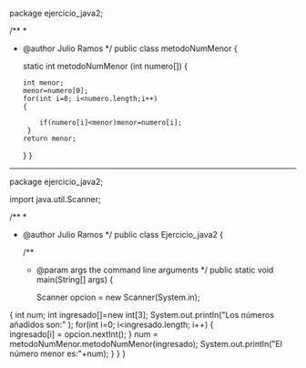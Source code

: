 package ejercicio_java2;

/**
 *
 * @author Julio Ramos
 */
public class metodoNumMenor {
    

   static int metodoNumMenor (int numero[])
   {
   
       int menor;
       menor=numero[0];
       for(int i=0; i<numero.length;i++)
       {
       
           if(numero[i]<menor)menor=numero[i];
        }
       return menor;
          
    }
}


----------------------------------------------------------------------


package ejercicio_java2;

import java.util.Scanner;

/**
 *
 * @author Julio Ramos
 */
public class Ejercicio_java2 {

    /**
     * @param args the command line arguments
     */
    public static void main(String[] args) {
        
        Scanner opcion = new Scanner(System.in);
        
 
{
   int num;
   int ingresado[]=new int[3];
     System.out.println("Los números añadidos son:" );
   for(int i=0; i<ingresado.length; i++)
   {      
      ingresado[i] = opcion.nextInt();
     }
   num = metodoNumMenor.metodoNumMenor(ingresado);
    System.out.println("El número menor es:"+num);
}
    }
}
